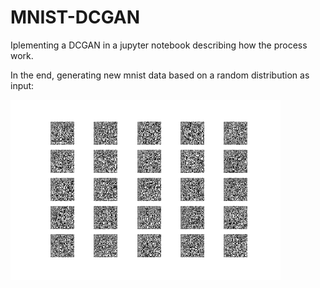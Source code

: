 # MNIST-DCGAN

Iplementing a DCGAN in a jupyter notebook describing how the process work. 

In the end, generating new mnist data based on a random distribution as input:

![alt text](https://github.com/john7002/MNIST-DCGAN/blob/master/animation.gif)


